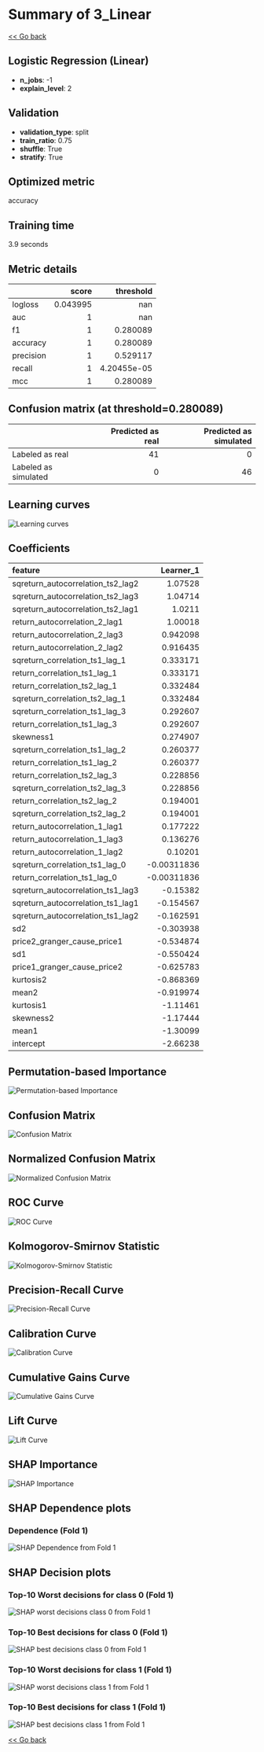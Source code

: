 # Summary of 3_Linear

[<< Go back](../README.md)


## Logistic Regression (Linear)
- **n_jobs**: -1
- **explain_level**: 2

## Validation
 - **validation_type**: split
 - **train_ratio**: 0.75
 - **shuffle**: True
 - **stratify**: True

## Optimized metric
accuracy

## Training time

3.9 seconds

## Metric details
|           |    score |     threshold |
|:----------|---------:|--------------:|
| logloss   | 0.043995 | nan           |
| auc       | 1        | nan           |
| f1        | 1        |   0.280089    |
| accuracy  | 1        |   0.280089    |
| precision | 1        |   0.529117    |
| recall    | 1        |   4.20455e-05 |
| mcc       | 1        |   0.280089    |


## Confusion matrix (at threshold=0.280089)
|                      |   Predicted as real |   Predicted as simulated |
|:---------------------|--------------------:|-------------------------:|
| Labeled as real      |                  41 |                        0 |
| Labeled as simulated |                   0 |                       46 |

## Learning curves
![Learning curves](learning_curves.png)

## Coefficients
| feature                           |   Learner_1 |
|:----------------------------------|------------:|
| sqreturn_autocorrelation_ts2_lag2 |  1.07528    |
| sqreturn_autocorrelation_ts2_lag3 |  1.04714    |
| sqreturn_autocorrelation_ts2_lag1 |  1.0211     |
| return_autocorrelation_2_lag1     |  1.00018    |
| return_autocorrelation_2_lag3     |  0.942098   |
| return_autocorrelation_2_lag2     |  0.916435   |
| sqreturn_correlation_ts1_lag_1    |  0.333171   |
| return_correlation_ts1_lag_1      |  0.333171   |
| return_correlation_ts2_lag_1      |  0.332484   |
| sqreturn_correlation_ts2_lag_1    |  0.332484   |
| sqreturn_correlation_ts1_lag_3    |  0.292607   |
| return_correlation_ts1_lag_3      |  0.292607   |
| skewness1                         |  0.274907   |
| sqreturn_correlation_ts1_lag_2    |  0.260377   |
| return_correlation_ts1_lag_2      |  0.260377   |
| return_correlation_ts2_lag_3      |  0.228856   |
| sqreturn_correlation_ts2_lag_3    |  0.228856   |
| return_correlation_ts2_lag_2      |  0.194001   |
| sqreturn_correlation_ts2_lag_2    |  0.194001   |
| return_autocorrelation_1_lag1     |  0.177222   |
| return_autocorrelation_1_lag3     |  0.136276   |
| return_autocorrelation_1_lag2     |  0.10201    |
| sqreturn_correlation_ts1_lag_0    | -0.00311836 |
| return_correlation_ts1_lag_0      | -0.00311836 |
| sqreturn_autocorrelation_ts1_lag3 | -0.15382    |
| sqreturn_autocorrelation_ts1_lag1 | -0.154567   |
| sqreturn_autocorrelation_ts1_lag2 | -0.162591   |
| sd2                               | -0.303938   |
| price2_granger_cause_price1       | -0.534874   |
| sd1                               | -0.550424   |
| price1_granger_cause_price2       | -0.625783   |
| kurtosis2                         | -0.868369   |
| mean2                             | -0.919974   |
| kurtosis1                         | -1.11461    |
| skewness2                         | -1.17444    |
| mean1                             | -1.30099    |
| intercept                         | -2.66238    |


## Permutation-based Importance
![Permutation-based Importance](permutation_importance.png)
## Confusion Matrix

![Confusion Matrix](confusion_matrix.png)


## Normalized Confusion Matrix

![Normalized Confusion Matrix](confusion_matrix_normalized.png)


## ROC Curve

![ROC Curve](roc_curve.png)


## Kolmogorov-Smirnov Statistic

![Kolmogorov-Smirnov Statistic](ks_statistic.png)


## Precision-Recall Curve

![Precision-Recall Curve](precision_recall_curve.png)


## Calibration Curve

![Calibration Curve](calibration_curve_curve.png)


## Cumulative Gains Curve

![Cumulative Gains Curve](cumulative_gains_curve.png)


## Lift Curve

![Lift Curve](lift_curve.png)



## SHAP Importance
![SHAP Importance](shap_importance.png)

## SHAP Dependence plots

### Dependence (Fold 1)
![SHAP Dependence from Fold 1](learner_fold_0_shap_dependence.png)

## SHAP Decision plots

### Top-10 Worst decisions for class 0 (Fold 1)
![SHAP worst decisions class 0 from Fold 1](learner_fold_0_shap_class_0_worst_decisions.png)
### Top-10 Best decisions for class 0 (Fold 1)
![SHAP best decisions class 0 from Fold 1](learner_fold_0_shap_class_0_best_decisions.png)
### Top-10 Worst decisions for class 1 (Fold 1)
![SHAP worst decisions class 1 from Fold 1](learner_fold_0_shap_class_1_worst_decisions.png)
### Top-10 Best decisions for class 1 (Fold 1)
![SHAP best decisions class 1 from Fold 1](learner_fold_0_shap_class_1_best_decisions.png)

[<< Go back](../README.md)
